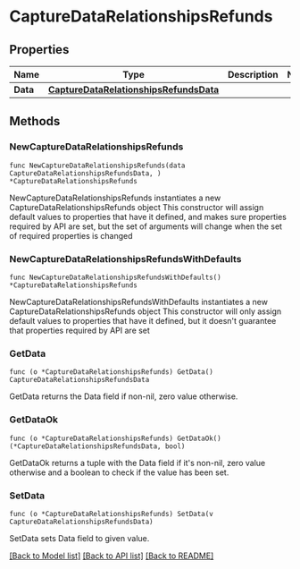# CaptureDataRelationshipsRefunds

## Properties

Name | Type | Description | Notes
------------ | ------------- | ------------- | -------------
**Data** | [**CaptureDataRelationshipsRefundsData**](CaptureDataRelationshipsRefundsData.md) |  | 

## Methods

### NewCaptureDataRelationshipsRefunds

`func NewCaptureDataRelationshipsRefunds(data CaptureDataRelationshipsRefundsData, ) *CaptureDataRelationshipsRefunds`

NewCaptureDataRelationshipsRefunds instantiates a new CaptureDataRelationshipsRefunds object
This constructor will assign default values to properties that have it defined,
and makes sure properties required by API are set, but the set of arguments
will change when the set of required properties is changed

### NewCaptureDataRelationshipsRefundsWithDefaults

`func NewCaptureDataRelationshipsRefundsWithDefaults() *CaptureDataRelationshipsRefunds`

NewCaptureDataRelationshipsRefundsWithDefaults instantiates a new CaptureDataRelationshipsRefunds object
This constructor will only assign default values to properties that have it defined,
but it doesn't guarantee that properties required by API are set

### GetData

`func (o *CaptureDataRelationshipsRefunds) GetData() CaptureDataRelationshipsRefundsData`

GetData returns the Data field if non-nil, zero value otherwise.

### GetDataOk

`func (o *CaptureDataRelationshipsRefunds) GetDataOk() (*CaptureDataRelationshipsRefundsData, bool)`

GetDataOk returns a tuple with the Data field if it's non-nil, zero value otherwise
and a boolean to check if the value has been set.

### SetData

`func (o *CaptureDataRelationshipsRefunds) SetData(v CaptureDataRelationshipsRefundsData)`

SetData sets Data field to given value.



[[Back to Model list]](../README.md#documentation-for-models) [[Back to API list]](../README.md#documentation-for-api-endpoints) [[Back to README]](../README.md)


